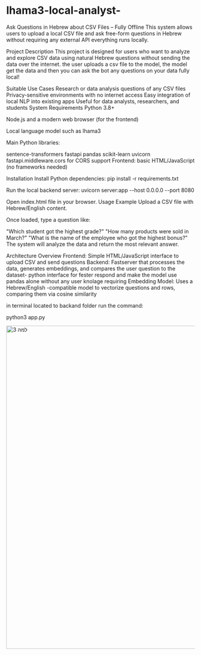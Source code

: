 # lhama3-local-analyst-
Ask Questions in Hebrew about CSV Files – Fully Offline
This system allows users to upload a local CSV file and ask free-form questions in Hebrew without requiring any external API everything runs locally.

Project Description
This project is designed for users who want to analyze and explore CSV data using natural Hebrew questions without sending the data over the internet. the user uploads a csv file to the model, the model get the data and then you can ask the bot any questions on your data fully local!

Suitable Use Cases
Research or data analysis questions  of any CSV files
Privacy-sensitive environments with no internet access
Easy integration of local NLP into existing apps
Useful for data analysts, researchers, and students
System Requirements
Python 3.8+

Node.js and a modern web browser (for the frontend)

Local language model such as lhama3 

Main Python libraries:

sentence-transformers
fastapi
pandas
scikit-learn
uvicorn
fastapi.middleware.cors for CORS support
Frontend: basic HTML/JavaScript (no frameworks needed)

Installation
Install Python dependencies:
pip install -r requirements.txt

Run the local backend server:
uvicorn server:app --host 0.0.0.0 --port 8080

Open index.html file in your browser.
Usage Example
Upload a CSV file with Hebrew/English content.

Once loaded, type a question like:

"Which student got the highest grade?"
"How many products were sold in March?"
"What is the name of the employee who got the highest bonus?"
The system will analyze the data and return the most relevant answer.

Architecture Overview
Frontend: Simple HTML/JavaScript interface to upload CSV and send questions
Backend: Fastserver that processes the data, generates embeddings, and compares the user question to the dataset- python interface for fester respond and make the model use pandas alone without any user knolage requiring 
Embedding Model: Uses a Hebrew/English -compatible model to vectorize questions and rows, comparing them via cosine similarity


in terminal located to backand folder run the command:

 python3 app.py

 
<img width="759" height="862" alt="למה 3" src="https://github.com/user-attachments/assets/fc4e8ec1-7c2e-43ca-b3da-a6664db5cda1" />

